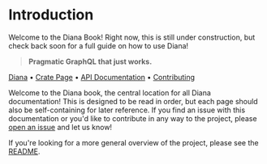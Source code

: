 # Introduction

Welcome to the Diana Book! Right now, this is still under construction, but check back soon for a full guide on how to use Diana!

> **Pragmatic GraphQL that just works.**

[Diana][repo] • [Crate Page][crate] • [API Documentation][docs] • [Contributing][contrib]

Welcome to the Diana book, the central location for all Diana documentation! This is designed to be read in order, but each page should also be self-containing for later reference. If you find an issue with this documentation or you'd like to contribute in any way to the project, please [open an issue](https://github.com/diana-graphql/diana/issues/new/choose) and let us know!

If you're looking for a more general overview of the project, please see the [README](https://github.com/diana-graphql/diana).

[repo]: https://github.com/diana-graphql/diana
[crate]: https://crates.io/crates/diana
[docs]: https://docs.rs/diana
[contrib]: ./CONTRIBUTING.md
